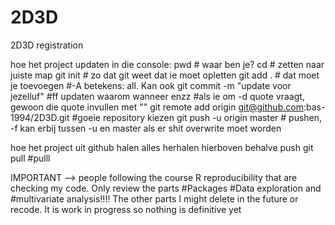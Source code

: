 # 2D3D
2D3D registration

hoe het project updaten in die console:
pwd # waar ben je?
cd # zetten naar juiste map
git init # zo dat git weet dat ie moet opletten
git add . # dat moet je toevoegen #-A betekens: all. Kan ook
git commit -m "update voor jezelluf" #ff updaten waarom wanneer enzz #als ie om -d quote vraagt, gewoon die quote invullen met ""
git remote add origin git@github.com:bas-1994/2D3D.git #goeie repository kiezen
git push -u origin master # pushen, -f kan erbij tussen -u en master als er shit overwrite moet worden

hoe het project uit github halen
alles herhalen hierboven behalve push
git pull #pulll

IMPORTANT --> people following the course R reproducibility that are checking my code.
Only review the parts #Packages #Data exploration and #multivariate analysis!!!! The other parts I might delete in the future or recode.
It is work in progress so nothing is definitive yet
